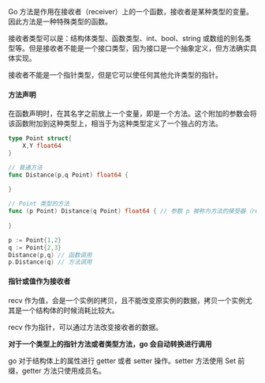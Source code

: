 Go 方法是作用在接收者（receiver）上的一个函数，接收者是某种类型的变量。因此方法是一种特殊类型的函数。

接收者类型可以是：结构体类型、函数类型、int、bool、string 或数组的别名类型等。但是接收者不能是一个接口类型，因为接口是一个抽象定义，但方法确实具体实现。

接收者不能是一个指针类型，但是它可以使任何其他允许类型的指针。

#### 方法声明

在函数声明时，在其名字之前放上一个变量，即是一个方法。这个附加的参数会将该函数附加到这种类型上，相当于为这种类型定义了一个独占的方法。

```go
type Point struct{
    X,Y float64
}

// 普通方法
func Distance(p,q Point) float64 {
    
}

// Point 类型的方法
func (p Point) Distance(q Point) float64 { // 参数 p 被称为方法的接受器（receiver）
    
}

p := Point{1,2}
q := Point{2,3}
Distance(p,q) // 函数调用
p.Distance(q) // 方法调用
```



#### 指针或值作为接收者

recv 作为值，会是一个实例的拷贝，且不能改变原实例的数据，拷贝一个实例尤其是一个结构体的时候消耗比较大。

recv 作为指针，可以通过方法改变接收者的数据。

**对于一个类型上的指针方法或者类型方法，go 会自动转换进行调用**

go 对于结构体上的属性进行 getter 或者 setter 操作。setter 方法使用 Set 前缀，getter 方法只使用成员名。

